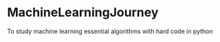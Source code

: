 # MachineLearningJourney

To study machine learning essential algorithms with hard code in python 


